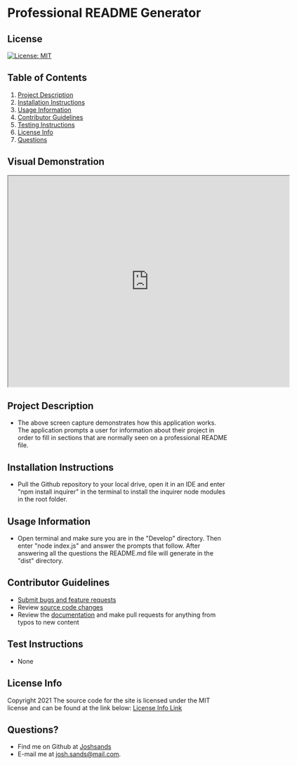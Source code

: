 # Professional README Generator

## License
[![License: MIT](https://img.shields.io/badge/License-MIT-yellow.svg)](https://opensource.org/licenses/MIT)

## Table of Contents
1. [Project Description](#project-description)
2. [Installation Instructions](#installation-instructions)
3. [Usage Information](#usage-information)
4. [Contributor Guidelines](#contributor-guidelines)
5. [Testing Instructions](#testing-instructions)
6. [License Info](#license-info)
7. [Questions](#questions)

## Visual Demonstration
<iframe src="https://drive.google.com/file/d/1cWCewFhBBFHw4iQNOVAuDtQZIT4vTlca/preview" width="640" height="480"></iframe>

## Project Description
* The above screen capture demonstrates how this application works. The application prompts a user for information about their project in order to fill in sections that are normally seen on a professional README file.

## Installation Instructions
* Pull the Github repository to your local drive, open it in an IDE and enter "npm install inquirer" in the terminal to install the inquirer node modules in the root folder. 

## Usage Information
* Open terminal and make sure you are in the "Develop" directory. Then enter "node index.js" and answer the prompts that follow. After answering all the questions the README.md file will generate in the "dist" directory.

## Contributor Guidelines
* [Submit bugs and feature requests](https://github.com/joshsands/Professional-README-Generator/issues)
* Review [source code changes](https://github.com/joshsands/Professional-README-Generator/pulls)
* Review the [documentation](https://github.com/joshsands/Professional-README-Generator-docs) and make pull requests for anything from typos to new content

## Test Instructions
* None

## License Info
Copyright 2021
The source code for the site is licensed under the MIT license and can be found at the link below:
[License Info Link](https://opensource.org/licenses/MIT)
      

## Questions?
* Find me on Github at [Joshsands](http://github.com/Joshsands)
* E-mail me at josh.sands@mail.com.
